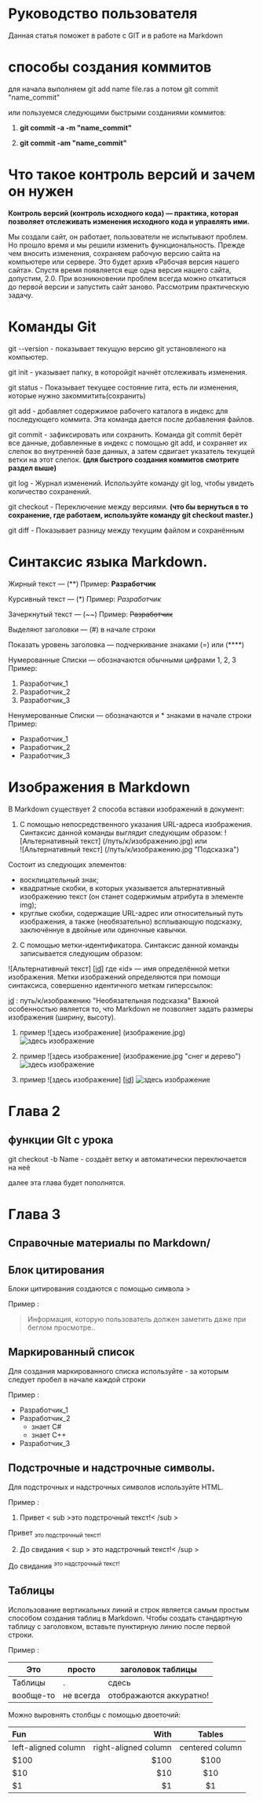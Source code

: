 # Руководство пользователя

Данная статья поможет в работе с GIT и в работе на Markdown

# способы создания коммитов
 для начала выполняем git add name file.ras а потом git commit "name_commit"

 или пользуемся следующими быстрыми созданиями коммитов:
1. **git commit -a -m "name_commit"**

2. **git commit -am "name_commit"**

# Что такое контроль версий и зачем он нужен

**Контроль версий (контроль исходного кода) — практика, которая позволяет отслеживать изменения исходного кода и управлять ими.**

Мы создали сайт, он работает, пользователи не испытывают проблем. Но прошло время и мы решили изменить функциональность. Прежде чем вносить изменения, сохраняем рабочую версию сайта на компьютере или сервере. Это будет архив «Рабочая версия нашего сайта».
Спустя время появляется еще одна версия нашего сайта, допустим, 2.0. При возникновении проблем всегда
можно откатиться до первой версии и запустить сайт заново.
Рассмотрим практическую задачу.

# Команды Git

git --version - показывает текущую версию git установленого на компьютер.

git init - указывает папку, в которойgit начнёт отслеживать изменения.

git status - Показывает текущее состояние гита, есть 
ли изменения, которые нужно закоммитить(сохранить)

git add - добавляет содержимое рабочего каталога в индекс для последующего коммита. Эта команда дается после добавления файлов.

git commit - зафиксировать или сохранить. Команда git commit берёт все данные, добавленные в индекс с помощью git add, и сохраняет их
слепок во внутренней базе данных, а затем сдвигает указатель текущей ветки на этот слепок. **(для быстрого создания коммитов смотрите раздел выше)**

git log - Журнал изменений. Используйте команду git log, чтобы увидеть
количество сохранений.

git checkout - Переключение между версиями. **(что бы вернуться 
в то сохранение, где работаем, используйте команду git checkout master.)**

git diff - Показывает разницу между текущим файлом и сохранённым

# Синтаксис языка Markdown.

Жирный текст — (**) Пример: **Разработчик**

Курсивный текст — (*) Пример: *Разработчик*

Зачеркнутый текст — (~~) Пример: ~~Разработчик~~

Выделяют заголовки — (#) в начале строки 

Показать уровень заголовка — подчеркивание знаками (=) или (****)

Нумерованные Списки — обозначаются обычными цифрами 1, 2, 3 Пример: 
1. Разработчик_1
2. Разработчик_2
3. Разработчик_3

Ненумерованные Списки — обозначаются и * знаками в начале строки Пример: 
* Разработчик_1
* Разработчик_2
* Разработчик_3

# Изображения в Markdown
В Markdown существует 2 способа вставки изображений в документ:

1. С помощью непосредственного указания URL-адреса изображения. Синтаксис данной команды выглядит следующим образом:
![Альтернативный текст] (/путь/к/изображению.jpg) или  
![Альтернативный текст] (/путь/к/изображению.jpg "Подсказка")

Cостоит из следующих элементов:

* восклицательный знак;
* квадратные скобки, в которых указывается альтернативный изображению текст (он станет содержимым атрибута в элементе img);
* круглые скобки, содержащие URL-адрес или относительный путь изображения, а также (необязательно) всплывающую подсказку, заключённуе в двойные или одиночные кавычки.
2. С помощью метки-идентификатора. Синтаксис данной команды записывается следующим образом:

![Альтернативный текст] [[id]]
где «id» — имя определённой метки изображения. Метки изображений определяются при помощи синтаксиса, совершенно идентичного меткам гиперссылок:

[id] : путь/к/изображению "Необязательная подсказка"
Важной особенностью является то, что Markdown не позволяет задать размеры изображения (ширину, высоту).

1. пример ![здесь изображение] (изображение.jpg) ![здесь изображение](изображение.jpg)

2. пример ![здесь изображение] (изображение.jpg "снег и дерево") ![здесь изображение](изображение.jpg "снег и дерево")

3. пример ![здесь изображение] [[id]] ![здесь изображение][id] 

[id]: изображение.jpg "здесь изображение"

# Глава 2
## функции GIt с урока

git checkout -b Name - создаёт ветку и автоматически переключается на неё

далее эта глава будет пополнятся.

# Глава 3
## Справочные материалы по Markdown/
## Блок цитирования
Блоки цитирования создаются с помощью символа >

Пример :
>Информация, которую пользователь должен заметить даже при беглом просмотре..

## Маркированный список
Для создания маркированного списка используйте - за которым следует пробел в начале каждой строки

Пример :

- Разработчик_1
- Разработчик_2
  - знает С#
  - знает С++
- Разработчик_3

## Подстрочные и надстрочные символы.
Для подстрочных и надстрочных символов используйте HTML.

Пример : 
1. Привет < sub >это подстрочный текст!< /sub >

Привет <sub>это подстрочный текст!</sub>

2. До свидания < sup > это надстрочный текст!< /sup >

До свидания <sup> это надстрочный текст!</sup>

## Таблицы
Использование вертикальных линий и строк является самым простым способом создания таблиц в Markdown. Чтобы создать стандартную таблицу с заголовком, вставьте пунктирную линию после первой строки.

Пример :

|Это	|просто   |заголовок таблицы|
|----------|-----------|------------|
|Таблицы    |   .   |сдесь     |
|вообще-то|не всегда|отображаются аккуратно!|

Можно выровнять столбцы с помощью двоеточий:

| Fun                  | With                 | Tables          |
| :------------------- | -------------------: |:---------------:|
| left-aligned column  | right-aligned column | centered column |
| $100                 | $100                 | $100            |
| $10                  | $10                  | $10             |
| $1                   | $1                   | $1              |

